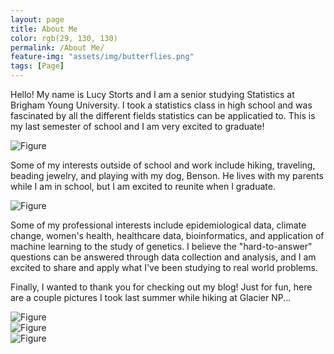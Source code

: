 ```yaml
---
layout: page
title: About Me
color: rgb(29, 130, 130)
permalink: /About Me/
feature-img: "assets/img/butterflies.png"
tags: [Page]
---
```


Hello! My name is Lucy Storts and I am a senior studying Statistics at Brigham Young University. I took a statistics class in high school and was fascinated by all the different fields statistics can be applicatied to. This is my last semester of school and I am very excited to graduate!

![Figure](https://raw.githubusercontent.com/lucystorts/stat386-projects/main/assets/images/picofme.jpg)

Some of my interests outside of school and work include hiking, traveling, beading jewelry, and playing with my dog, Benson. He lives with my parents while I am in school, but I am excited to reunite when I graduate. 

![Figure](https://raw.githubusercontent.com/lucystorts/stat386-projects/main/assets/images/benson.jpg)

Some of my professional interests include epidemiological data, climate change, women's health, healthcare data, bioinformatics, and application of machine learning to the study of genetics. I believe the "hard-to-answer" questions can be answered through data collection and analysis, and I am excited to share and apply what I've been studying to real world problems. 

Finally, I wanted to thank you for checking out my blog! Just for fun, here are a couple pictures I took last summer while hiking at Glacier NP...

![Figure](https://raw.githubusercontent.com/lucystorts/stat386-projects/main/assets/images/glaciernp1.jpg)
<br>
![Figure](https://raw.githubusercontent.com/lucystorts/stat386-projects/main/assets/images/glaciernp2.jpg)
<br>
![Figure](https://raw.githubusercontent.com/lucystorts/stat386-projects/main/assets/images/glaciernp3.jpg)
